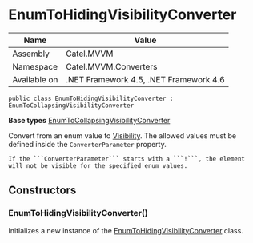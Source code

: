 

# EnumToHidingVisibilityConverter

Name|Value
---|---
Assembly|Catel.MVVM
Namespace|Catel.MVVM.Converters
Available on|.NET Framework 4.5, .NET Framework 4.6

```
public class EnumToHidingVisibilityConverter : EnumToCollapsingVisibilityConverter
```

**Base types**
[EnumToCollapsingVisibilityConverter](/Catel.MVVM\Catel\MVVM\Converters\EnumToCollapsingVisibilityConverter.md)


Convert from an enum value to [Visibility](#). The allowed values must be defined inside the ```ConverterParameter``` property.
    


    If the ```ConverterParameter``` starts with a ```!```, the element will not be visible for the specified enum values.



## Constructors

### EnumToHidingVisibilityConverter()

Initializes a new instance of the [EnumToHidingVisibilityConverter](#) class.



